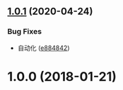 ## [1.0.1](https://github.com/tinper-bee/bee-tile/compare/v1.0.0...v1.0.1) (2020-04-24)


### Bug Fixes

* 自动化 ([e884842](https://github.com/tinper-bee/bee-tile/commit/e88484238927cd5e3aef28079b9bb9e7d67e3a44))



<a name="1.0.0"></a>
# 1.0.0 (2018-01-21)



